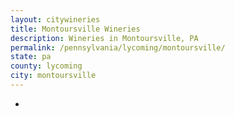 ```yaml
---
layout: citywineries
title: Montoursville Wineries
description: Wineries in Montoursville, PA
permalink: /pennsylvania/lycoming/montoursville/
state: pa
county: lycoming
city: montoursville
---
```

-
